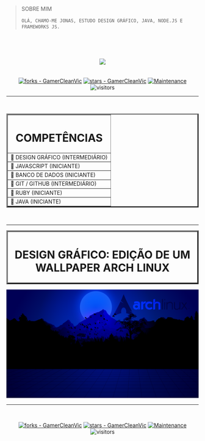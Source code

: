 > SOBRE MIM
>
>     OLÁ, CHAMO-ME JONAS, ESTUDO DESIGN GRÁFICO, JAVA, NODE.JS E FRAMEWORKS JS.
>

<br />

<br><div align="center"><img width="400px" src="https://github-readme-stats.vercel.app/api/top-langs/?username=GamerCleanVic&layout=compact&theme=material-palenight" /></div><br>  

<div align="center">
 
[![forks - GamerCleanVic](https://img.shields.io/github/forks/GamerCleanVic/GamerCleanVic?style=social&logo=github&logoColor=%234f0faf)]([#](https://github.com/GamerCleanVic)) [![stars - GamerCleanVic](https://img.shields.io/github/stars/GamerCleanVic/GamerCleanVic?style=social&logo=github&logoColor=%234f0faf)]([#](https://github.com/GamerCleanVic)) [![Maintenance](https://img.shields.io/maintenance/yes/2023?color=%234f0faf&label=maintened&logo=github&logoColor=%23ffffff)]([#](https://github.com/GamerCleanVic)) ![visitors](https://visitor-badge.laobi.icu/badge?page_id=[page.id](GamerCleanVic))
 
</div>

<hr>
 
<br /><div align="center">
<table border="3px solid">
<tr>
<th align="center">
<h1>
COMPETÊNCIAS
</h1>
</th>
</tr>
<tr align="left">
<td>
📖 DESIGN GRÁFICO (INTERMEDIÁRIO)
</td>
</tr>
<tr align="left">
<td>
📖 JAVASCRIPT (INICIANTE)
</td>
</tr>
<tr align="left">
<td>
📖 BANCO DE DADOS (INICIANTE)
</td>
</tr>
<tr align="left">
<td>
📖 GIT / GITHUB (INTERMEDIÁRIO)
</td>
</tr>
<tr align="left">
<td>
📖 RUBY (INICIANTE)
</td>
</tr>
<tr align="left">
<td>
📖 JAVA (INICIANTE)
</td>
</tr>
</table>
</div><br />

<hr>

<table align="center" border="3px solid">
<th>
<h1>DESIGN GRÁFICO: EDIÇÃO DE UM WALLPAPER ARCH LINUX</h1>
</th>
</table>

<div align="center"><a href="https://raw.githubusercontent.com/GamerCleanVic/iconswpsofdistros/master/Arch%20Linux/ArchLand4kWideDark.png" target="_blank" alt="Foto e Live link"><img src=https://raw.githubusercontent.com/GamerCleanVic/iconswpsofdistros/master/Arch%20Linux/ArchLand4kWideDark.png alt="Arch Art Design Gráfico" width="720px"></a></div>

<hr>

<br />

<div align="center">
 
[![forks - GamerCleanVic](https://img.shields.io/github/forks/GamerCleanVic/GamerCleanVic?style=social&logo=github&logoColor=%234f0faf)]([#](https://github.com/GamerCleanVic)) [![stars - GamerCleanVic](https://img.shields.io/github/stars/GamerCleanVic/GamerCleanVic?style=social&logo=github&logoColor=%234f0faf)]([#](https://github.com/GamerCleanVic)) [![Maintenance](https://img.shields.io/maintenance/yes/2023?color=%234f0faf&label=maintened&logo=github&logoColor=%23ffffff)]([#](https://github.com/GamerCleanVic)) ![visitors](https://visitor-badge.laobi.icu/badge?page_id=[page.id](GamerCleanVic))
</div>
